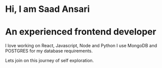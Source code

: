# Hi, I am Saad Ansari 

# An experienced frontend developer

I love working on React, Javascript, Node and Python
I use MongoDB and POSTGRES for my database requirements. 

Lets join on this journey of self exploration. 